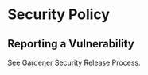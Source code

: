 # Security Policy

## Reporting a Vulnerability

See [Gardener Security Release Process](https://github.com/gardener/.github/blob/main/SECURITY.md).
